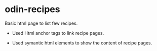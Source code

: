 # odin-recipes

Basic html page to list few recipes.

- Used Html anchor tags to link recipe pages.

- Used symantic html elements to show the content of recipe pages.
